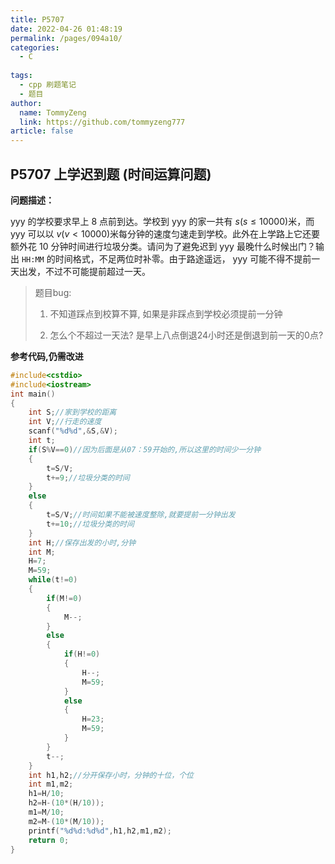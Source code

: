 ```yaml
---
title: P5707
date: 2022-04-26 01:48:19
permalink: /pages/094a10/
categories:
  - C
  
tags:
  - cpp 刷题笔记
  - 题目
author: 
  name: TommyZeng
  link: https://github.com/tommyzeng777
article: false
---
```


## P5707 上学迟到题 (时间运算问题) 

**问题描述：**

yyy 的学校要求早上 8 点前到达。学校到 yyy 的家一共有 $s(s\le 10000)$米，而 yyy 可以以 $v(v<10000)$米每分钟的速度匀速走到学校。此外在上学路上它还要额外花 10 分钟时间进行垃圾分类。请问为了避免迟到 yyy 最晚什么时候出门？输出 `HH:MM` 的时间格式，不足两位时补零。由于路途遥远， yyy 可能不得不提前一天出发，不过不可能提前超过一天。

> 题目bug:
>
> 1. 不知道踩点到校算不算, 如果是非踩点到学校必须提前一分钟
>
> 2. 怎么个不超过一天法? 是早上八点倒退24小时还是倒退到前一天的0点?

**参考代码,仍需改进**

```cpp
#include<cstdio>
#include<iostream>
int main()
{
	int S;//家到学校的距离 
	int V;//行走的速度 
	scanf("%d%d",&S,&V);
	int t;
	if(S%V==0)//因为后面是从07：59开始的,所以这里的时间少一分钟 
	{
		t=S/V;
		t+=9;//垃圾分类的时间 
	}
	else
	{
		t=S/V;//时间如果不能被速度整除,就要提前一分钟出发 
		t+=10;//垃圾分类的时间 
	}
	int H;//保存出发的小时,分钟 
	int M;
	H=7;
	M=59;
	while(t!=0) 
	{
		if(M!=0)
		{
			M--;
		}
		else
		{
			if(H!=0)
			{
				H--;
				M=59;
			}
			else
			{
				H=23;
				M=59;
			}
		}
		t--;
	}
	int h1,h2;//分开保存小时，分钟的十位，个位 
	int m1,m2;
	h1=H/10;
	h2=H-(10*(H/10)); 
	m1=M/10;
	m2=M-(10*(M/10)); 
	printf("%d%d:%d%d",h1,h2,m1,m2);
    return 0;
}
```


